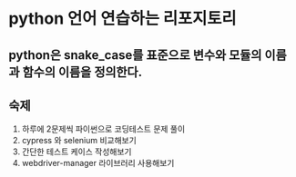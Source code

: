# python 언어 연습하는 리포지토리

## python은 snake_case를 표준으로 변수와 모듈의 이름과 함수의 이름을 정의한다.

## 숙제

1. 하루에 2문제씩 파이썬으로 코딩테스트 문제 풀이
2. cypress 와 selenium 비교해보기
3. 간단한 테스트 케이스 작성해보기
4. webdriver-manager 라이브러리 사용해보기
